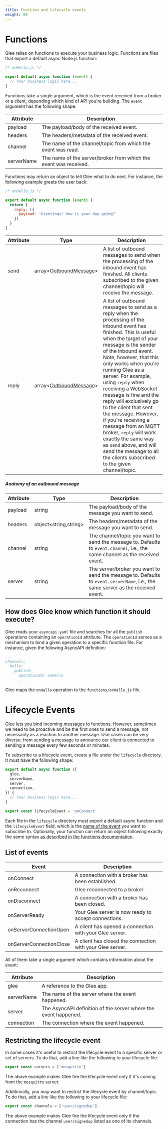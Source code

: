 ```yaml
---
title: Function and Lifecycle events
weight: 80
---
```


# Functions

Glee relies on functions to execute your business logic. Functions are files that export a default async Node.js function:

```js
/* onHello.js */

export default async function (event) {
  // Your business logic here...
}
```

Functions take a single argument, which is the event received from a broker or a client, depending which kind of API you're building. The `event` argument has the following shape:

|Attribute|Description|
|----|----|
|payload|The payload/body of the received event.
|headers|The headers/metadata of the received event.
|channel|The name of the channel/topic from which the event was read.
|serverName|The name of the server/broker from which the event was received.

Functions may return an object to tell Glee what to do next. For instance, the following example greets the user back:

```js
/* onHello.js */

export default async function (event) {
  return {
    reply: [{
      payload: 'Greetings! How is your day going?'
    }]
  }
}
```

|Attribute|Type|Description|
|---|---|---|
|send|array&lt;[OutboundMessage](#anatomy-of-an-outbound-message)&gt;|A list of outbound messages to send when the processing of the inbound event has finished. All clients subscribed to the given channel/topic will receive the message.
|reply|array&lt;[OutboundMessage](#anatomy-of-an-outbound-message)&gt;|A list of outbound messages to send as a reply when the processing of the inbound event has finished. This is useful when the target of your message is the sender of the inbound event. Note, however, that this only works when you're running Glee as a server. For example, using `reply` when receiving a WebSocket message is fine and the reply will exclusively go to the client that sent the message. However, if you're receiving a message from an MQTT broker, `reply` will work exactly the same way as `send` above, and will send the message to all the clients subscribed to the given channel/topic.


##### Anatomy of an outbound message

|Attribute|Type|Description|
|---|---|---|
|payload|string|The payload/body of the message you want to send.
|headers|object&lt;string,string&gt;|The headers/metadata of the message you want to send.
|channel|string|The channel/topic you want to send the message to. Defaults to `event.channel`, i.e., the same channel as the received event.
|server|string|The server/broker you want to send the message to. Defaults to `event.serverName`, i.e., the same server as the received event.

## How does Glee know which function it should execute?

Glee reads your `asyncapi.yaml` file and searches for all the `publish` operations containing an `operationId` attribute. The `operationId` serves as a mechanism to bind a given operation to a specific function file. For instance, given the folowing AsyncAPI definition:

```yaml
...
channels:
  hello:
    publish:
      operationId: onHello
      ...
```

Glee maps the `onHello` operation to the `functions/onHello.js` file.

# Lifecycle Events

Glee lets you bind incoming messages to functions. However, sometimes we need to be proactive and be the first ones to send a message, not necessarily as a reaction to another message. Use cases can be very diverse: from sending a message to announce our client is connected to sending a message every few seconds or minutes.

To subscribe to a lifecycle event, create a file under the `lifecycle` directory. It must have the following shape:

```js
export default async function ({
  glee,
  serverName,
  server,
  connection,
}) {
  // Your business logic here...
}

export const lifecycleEvent = 'onConnect'
```

Each file in the `lifecycle` directory must export a default async function and the `lifecycleEvent` field, which is the [name of the event](#list-of-events) you want to subscribe to. Optionally, your function can return an object following exactly the same syntax [as described in the functions documentation](functions.md).

## List of events

|Event|Description|
|---|---|
|onConnect|A connection with a broker has been established.
|onReconnect|Glee reconnected to a broker.
|onDisconnect|A connection with a broker has been closed.
|onServerReady|Your Glee server is now ready to accept connections.
|onServerConnectionOpen|A client has opened a connection with your Glee server.
|onServerConnectionClose|A client has closed the connection with your Glee server.

All of them take a single argument which contains information about the event:

|Attribute|Description
|---|---|
|glee|A reference to the Glee app.
|serverName|The name of the server where the event happened.
|server|The AsyncAPI definition of the server where the event happened.
|connection|The connection where the event happened.

## Restricting the lifecycle event

In some cases it's useful to restrict the lifecycle event to a specific server or set of servers. To do that, add a line like the following to your lifecycle file:

```js
export const servers = ['mosquitto']
```

The above example makes Glee fire the lifecycle event only if it's coming from the `mosquitto` server.

Additionally, you may want to restrict the lifecycle event by channel/topic. To do that, add a line like the following to your lifecycle file:

```js
export const channels = ['user/signedup']
```

The above example makes Glee fire the lifecycle event only if the connection has the channel `user/signedup` listed as one of its channels.
